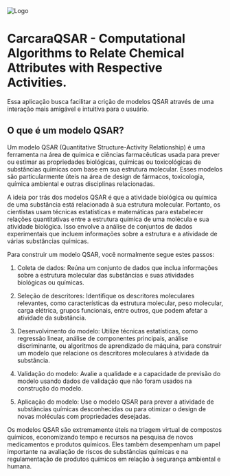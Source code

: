 <img alt="Logo" title="#Logo" src="./assets/project/logo.png" />

# CarcaraQSAR - Computational Algorithms to Relate Chemical Attributes with Respective Activities.

Essa aplicação busca facilitar a crição de modelos QSAR através de uma interação mais amigável e intuitiva para o usuário.

## O que é um modelo QSAR?

Um modelo QSAR (Quantitative Structure-Activity Relationship) é uma ferramenta na área de química e ciências farmacêuticas usada para prever ou estimar as propriedades biológicas, químicas ou toxicológicas de substâncias químicas com base em sua estrutura molecular. Esses modelos são particularmente úteis na área de design de fármacos, toxicologia, química ambiental e outras disciplinas relacionadas.

A ideia por trás dos modelos QSAR é que a atividade biológica ou química de uma substância está relacionada à sua estrutura molecular. Portanto, os cientistas usam técnicas estatísticas e matemáticas para estabelecer relações quantitativas entre a estrutura química de uma molécula e sua atividade biológica. Isso envolve a análise de conjuntos de dados experimentais que incluem informações sobre a estrutura e a atividade de várias substâncias químicas.

Para construir um modelo QSAR, você normalmente segue estes passos:

1. Coleta de dados: Reúna um conjunto de dados que inclua informações sobre a estrutura molecular das substâncias e suas atividades biológicas ou químicas.

2. Seleção de descritores: Identifique os descritores moleculares relevantes, como características da estrutura molecular, peso molecular, carga elétrica, grupos funcionais, entre outros, que podem afetar a atividade da substância.

3. Desenvolvimento do modelo: Utilize técnicas estatísticas, como regressão linear, análise de componentes principais, análise discriminante, ou algoritmos de aprendizado de máquina, para construir um modelo que relacione os descritores moleculares à atividade da substância.

4. Validação do modelo: Avalie a qualidade e a capacidade de previsão do modelo usando dados de validação que não foram usados na construção do modelo.

5. Aplicação do modelo: Use o modelo QSAR para prever a atividade de substâncias químicas desconhecidas ou para otimizar o design de novas moléculas com propriedades desejadas.

Os modelos QSAR são extremamente úteis na triagem virtual de compostos químicos, economizando tempo e recursos na pesquisa de novos medicamentos e produtos químicos. Eles também desempenham um papel importante na avaliação de riscos de substâncias químicas e na regulamentação de produtos químicos em relação à segurança ambiental e humana.
